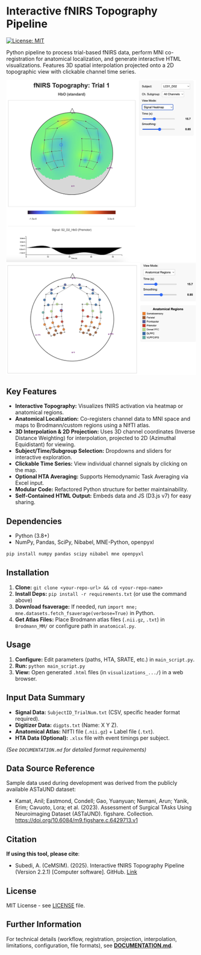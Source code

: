 # Interactive fNIRS Topography Pipeline

[![License: MIT](https://img.shields.io/badge/License-MIT-yellow.svg)](https://opensource.org/licenses/MIT)

Python pipeline to process trial-based fNIRS data, perform MNI co-registration for anatomical localization, and generate interactive HTML visualizations. Features 3D spatial interpolation projected onto a 2D topographic view with clickable channel time series.

![Visualization Example](screenshot.png)
![Visualization Example - Anatomical](screenshot_2.png)

## Key Features

*   **Interactive Topography:** Visualizes fNIRS activation via heatmap or anatomical regions.
*   **Anatomical Localization:** Co-registers channel data to MNI space and maps to Brodmann/custom regions using a NIfTI atlas.
*   **3D Interpolation & 2D Projection:** Uses 3D channel coordinates (Inverse Distance Weighting) for interpolation, projected to 2D (Azimuthal Equidistant) for viewing.
*   **Subject/Time/Subgroup Selection:** Dropdowns and sliders for interactive exploration.
*   **Clickable Time Series:** View individual channel signals by clicking on the map.
*   **Optional HTA Averaging:** Supports Hemodynamic Task Averaging via Excel input.
*   **Modular Code:** Refactored Python structure for better maintainability.
*   **Self-Contained HTML Output:** Embeds data and JS (D3.js v7) for easy sharing.

## Dependencies

*   Python (3.8+)
*   NumPy, Pandas, SciPy, Nibabel, MNE-Python, openpyxl

```bash
pip install numpy pandas scipy nibabel mne openpyxl
```

## Installation

1.  **Clone:** `git clone <your-repo-url> && cd <your-repo-name>`
2.  **Install Deps:** `pip install -r requirements.txt` (or use the command above)
3.  **Download fsaverage:** If needed, run `import mne; mne.datasets.fetch_fsaverage(verbose=True)` in Python.
4.  **Get Atlas Files:** Place Brodmann atlas files (`.nii.gz`, `.txt`) in `Brodmann_MM/` or configure path in `anatomical.py`.

## Usage

1.  **Configure:** Edit parameters (paths, HTA, SRATE, etc.) in `main_script.py`.
2.  **Run:** `python main_script.py`
3.  **View:** Open generated `.html` files (in `visualizations_.../`) in a web browser.

## Input Data Summary

*   **Signal Data:** `SubjectID_TrialNum.txt` (CSV, specific header format required).
*   **Digitizer Data:** `digpts.txt` (Name: X Y Z).
*   **Anatomical Atlas:** NIfTI file (`.nii.gz`) + Label file (`.txt`).
*   **HTA Data (Optional):** `.xlsx` file with event timings per subject.

*(See `DOCUMENTATION.md` for detailed format requirements)*

## Data Source Reference

Sample data used during development was derived from the publicly available ASTaUND dataset:
*   Kamat, Anil; Eastmond, Condell; Gao, Yuanyuan; Nemani, Arun; Yanik, Erim; Cavuoto, Lora; et al. (2023). Assessment of Surgical TAsks Using Neuroimaging Dataset (ASTaUND). figshare. Collection. https://doi.org/10.6084/m9.figshare.c.6429713.v1

## Citation

**If using this tool, please cite**:
*   Subedi, A. (CeMSIM). (2025). Interactive fNIRS Topography Pipeline (Version 2.2.1) [Computer software]. GitHub. [Link](https://github.com/axiom5/fNIRS_topo_v2/)

## License

MIT License - see [LICENSE](LICENSE) file.

## Further Information

For technical details (workflow, registration, projection, interpolation, limitations, configuration, file formats), see **[DOCUMENTATION.md](DOCUMENTATION.md)**.